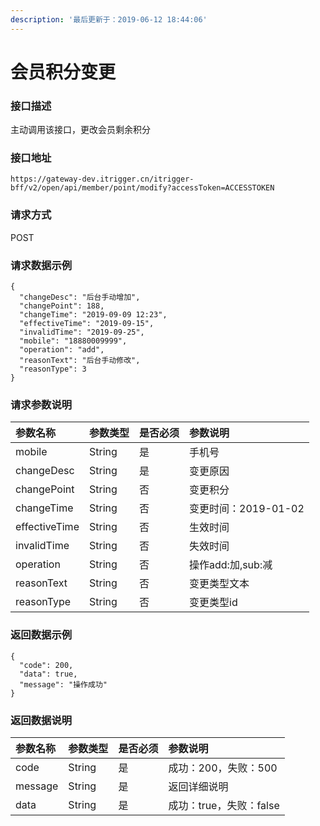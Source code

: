 ```yaml
---
description: '最后更新于：2019-06-12 18:44:06'
---
```


# 会员积分变更

### 接口描述

主动调用该接口，更改会员剩余积分

### 接口地址

```text
https://gateway-dev.itrigger.cn/itrigger-bff/v2/open/api/member/point/modify?accessToken=ACCESSTOKEN
```

### 请求方式

POST

### 请求数据示例

```text
{
  "changeDesc": "后台手动增加",
  "changePoint": 188,
  "changeTime": "2019-09-09 12:23",
  "effectiveTime": "2019-09-15",
  "invalidTime": "2019-09-25",
  "mobile": "18880009999",
  "operation": "add",
  "reasonText": "后台手动修改",
  "reasonType": 3
}
```

### 请求参数说明

| 参数名称 | 参数类型 | 是否必须 | 参数说明 |
| :--- | :--- | :--- | :--- |
| mobile | String | 是 | 手机号 |
| changeDesc | String | 是 | 变更原因 |
| changePoint | String | 否 | 变更积分 |
| changeTime | String | 否 | 变更时间：2019-01-02 |
| effectiveTime | String | 否 | 生效时间 |
| invalidTime | String | 否 | 失效时间 |
| operation | String | 否 | 操作add:加,sub:减 |
| reasonText | String | 否 | 变更类型文本 |
| reasonType | String | 否 | 变更类型id |

### 返回数据示例

```text
{
  "code": 200,
  "data": true,
  "message": "操作成功"
}
```

### 返回数据说明

| 参数名称 | 参数类型 | 是否必须 | 参数说明 |
| :--- | :--- | :--- | :--- |
| code | String | 是 | 成功：200，失败：500 |
| message | String | 是 | 返回详细说明 |
| data | String | 是 | 成功：true，失败：false |

